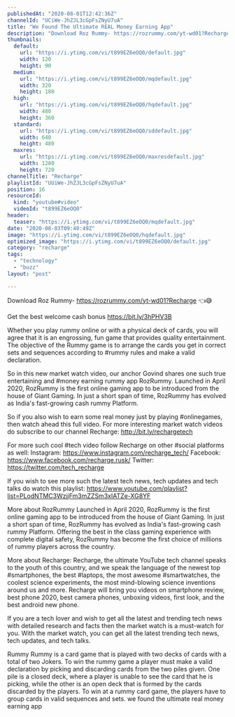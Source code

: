 ```yaml
---
publishedAt: "2020-08-01T12:42:36Z"
channelId: "UCiWe-JhZJL3cGpFsZNyU7uA"
title: "We Found The Ultimate REAL Money Earning App"
description: "Download Roz Rummy- https://rozrummy.com/yt-wd01?Recharge 👈😅\n\nGet the best welcome cash bonus https://bit.ly/3hPHV3B\n\nWhether you play rummy online or with a physical deck of cards, you will agree that it is an engrossing, fun game that provides quality entertainment. The objective of the Rummy game is to arrange the cards you get in correct sets and sequences according to #rummy rules and make a valid declaration. \n\nSo in this new market watch video, our anchor Govind shares one such true entertaining and #money earning rummy app RozRummy. Launched in April 2020, RozRummy is the first online gaming app to be introduced from the house of Giant Gaming. In just a short span of time, RozRummy has evolved as India's fast-growing cash rummy Platform.\n\nSo if you also wish to earn some real money just by playing #onlinegames, then watch ahead this full video. For more interesting market watch videos do subscribe to our channel Recharge: http://bit.ly/rechargetech\n\nFor more such cool #tech video follow Recharge on other #social platforms as well: \nInstagram: https://www.instagram.com/recharge_tech/ \nFacebook: https://www.facebook.com/recharge.rusk/ \nTwitter: https://twitter.com/tech_recharge\n\nIf you wish to see more such the latest tech news, tech updates and tech talks do watch this playlist: https://www.youtube.com/playlist?list=PLodNTMC3WzjjFm3mZZSm3xIATZe-XG8YF\n\nMore about RozRummy\nLaunched in April 2020, RozRummy is the first online gaming app to be introduced from the house of Giant Gaming. In just a short span of time, RozRummy has evolved as India's fast-growing cash rummy Platform. Offering the best in the class gaming experience with complete digital safety, RozRummy has become the first choice of millions of rummy players across the country.\n \nMore about Recharge: Recharge, the ultimate YouTube tech channel speaks to the youth of this country, and we speak the language of the newest top #smartphones, the best #laptops, the most awesome #smartwatches, the coolest science experiments, the most mind-blowing science inventions around us and more. Recharge will bring you videos on smartphone review, best phone 2020, best camera phones, unboxing videos, first look, and the best android new phone. \n\nIf you are a tech lover and wish to get all the latest and trending tech news with detailed research and facts then the market watch is a must-watch for you. With the market watch, you can get all the latest trending tech news, tech updates, and tech talks.\n\nRummy\nRummy is a card game that is played with two decks of cards with a total of two Jokers. To win the rummy game a player must make a valid declaration by picking and discarding cards from the two piles given. One pile is a closed deck, where a player is unable to see the card that he is picking, while the other is an open deck that is formed by the cards discarded by the players. To win at a rummy card game, the players have to group cards in valid sequences and sets. we found the ultimate real money earning app"
thumbnails:
  default:
    url: "https://i.ytimg.com/vi/t899EZ6eOQ0/default.jpg"
    width: 120
    height: 90
  medium:
    url: "https://i.ytimg.com/vi/t899EZ6eOQ0/mqdefault.jpg"
    width: 320
    height: 180
  high:
    url: "https://i.ytimg.com/vi/t899EZ6eOQ0/hqdefault.jpg"
    width: 480
    height: 360
  standard:
    url: "https://i.ytimg.com/vi/t899EZ6eOQ0/sddefault.jpg"
    width: 640
    height: 480
  maxres:
    url: "https://i.ytimg.com/vi/t899EZ6eOQ0/maxresdefault.jpg"
    width: 1280
    height: 720
channelTitle: "Recharge"
playlistId: "UUiWe-JhZJL3cGpFsZNyU7uA"
position: 16
resourceId:
  kind: "youtube#video"
  videoId: "t899EZ6eOQ0"
header:
  teaser: "https://i.ytimg.com/vi/t899EZ6eOQ0/mqdefault.jpg"
date: "2020-08-03T09:40:49Z"
image: "https://i.ytimg.com/vi/t899EZ6eOQ0/hqdefault.jpg"
optimized_image: "https://i.ytimg.com/vi/t899EZ6eOQ0/default.jpg"
category: "recharge"
tags:
  - "technology"
  - "buzz"
layout: "post"

---
```

Download Roz Rummy- https://rozrummy.com/yt-wd01?Recharge 👈😅

Get the best welcome cash bonus https://bit.ly/3hPHV3B

Whether you play rummy online or with a physical deck of cards, you will agree that it is an engrossing, fun game that provides quality entertainment. The objective of the Rummy game is to arrange the cards you get in correct sets and sequences according to #rummy rules and make a valid declaration. 

So in this new market watch video, our anchor Govind shares one such true entertaining and #money earning rummy app RozRummy. Launched in April 2020, RozRummy is the first online gaming app to be introduced from the house of Giant Gaming. In just a short span of time, RozRummy has evolved as India's fast-growing cash rummy Platform.

So if you also wish to earn some real money just by playing #onlinegames, then watch ahead this full video. For more interesting market watch videos do subscribe to our channel Recharge: http://bit.ly/rechargetech

For more such cool #tech video follow Recharge on other #social platforms as well: 
Instagram: https://www.instagram.com/recharge_tech/ 
Facebook: https://www.facebook.com/recharge.rusk/ 
Twitter: https://twitter.com/tech_recharge

If you wish to see more such the latest tech news, tech updates and tech talks do watch this playlist: https://www.youtube.com/playlist?list=PLodNTMC3WzjjFm3mZZSm3xIATZe-XG8YF

More about RozRummy
Launched in April 2020, RozRummy is the first online gaming app to be introduced from the house of Giant Gaming. In just a short span of time, RozRummy has evolved as India's fast-growing cash rummy Platform. Offering the best in the class gaming experience with complete digital safety, RozRummy has become the first choice of millions of rummy players across the country.
 
More about Recharge: Recharge, the ultimate YouTube tech channel speaks to the youth of this country, and we speak the language of the newest top #smartphones, the best #laptops, the most awesome #smartwatches, the coolest science experiments, the most mind-blowing science inventions around us and more. Recharge will bring you videos on smartphone review, best phone 2020, best camera phones, unboxing videos, first look, and the best android new phone. 

If you are a tech lover and wish to get all the latest and trending tech news with detailed research and facts then the market watch is a must-watch for you. With the market watch, you can get all the latest trending tech news, tech updates, and tech talks.

Rummy
Rummy is a card game that is played with two decks of cards with a total of two Jokers. To win the rummy game a player must make a valid declaration by picking and discarding cards from the two piles given. One pile is a closed deck, where a player is unable to see the card that he is picking, while the other is an open deck that is formed by the cards discarded by the players. To win at a rummy card game, the players have to group cards in valid sequences and sets. we found the ultimate real money earning app